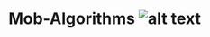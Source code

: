 # Mob-Algorithms ![alt text](https://github.com/Gimongi/Mob-Algorithms/blob/master/Content/mobs/slime1-3x.png "Slime Fren")
